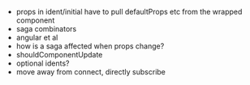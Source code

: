 
- props in ident/initial have to pull defaultProps etc from the wrapped component
- saga combinators
- angular et al
- how is a saga affected when props change?
- shouldComponentUpdate
- optional idents?
- move away from connect, directly subscribe

